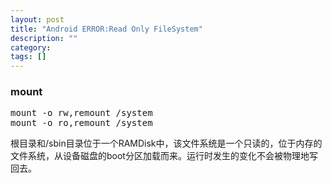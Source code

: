 ```yaml
---
layout: post
title: "Android ERROR:Read Only FileSystem"
description: ""
category: 
tags: []
---
```


### mount

<pre>
mount -o rw,remount /system
mount -o ro,remount /system
</pre>

根目录和/sbin目录位于一个RAMDisk中，该文件系统是一个只读的，位于内存的文件系统，从设备磁盘的boot分区加载而来。运行时发生的变化不会被物理地写回去。
